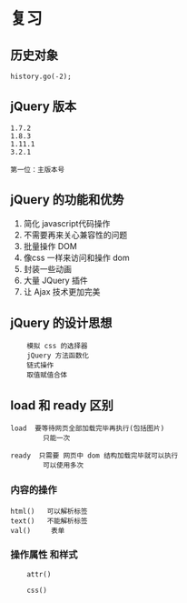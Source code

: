 # 复习

## 历史对象 
	history.go(-2);



## jQuery 版本

	1.7.2
	1.8.3	
	1.11.1
	3.2.1

	第一位：主版本号


## jQuery 的功能和优势
1. 简化 javascript代码操作	
2. 不需要再来关心兼容性的问题 
3. 批量操作 DOM
4. 像css 一样来访问和操作 dom
5. 封装一些动画
6. 大量 JQuery 插件
7. 让 Ajax 技术更加完美  


## jQuery 的设计思想
```
	模拟 css 的选择器
	jQuery 方法函数化	
	链式操作	
	取值赋值合体	

```

## load  和   ready  区别
```
load  要等待网页全部加载完毕再执行(包括图片)
		只能一次

ready  只需要 网页中 dom 结构加载完毕就可以执行
		可以使用多次

```

### 内容的操作
```
html()   可以解析标签
text()   不能解析标签 
val()     表单
```

### 操作属性  和样式
```
	attr()

	css()
```


